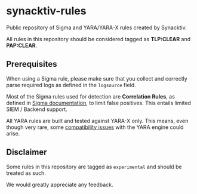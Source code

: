# synacktiv-rules

Public repository of Sigma and YARA/YARA-X rules created by Synacktiv.

All rules in this repository should be considered tagged as **TLP:CLEAR** and **PAP:CLEAR**.

## Prerequisites

When using a Sigma rule, please make sure that you collect and correctly parse required logs as defined in the `logsource` field.

Most of the Sigma rules used for detection are **Correlation Rules**, as defined in [Sigma documentation](https://sigmahq.io/docs/meta/correlations.html), to limit false positives. This entails limited SIEM / Backend support.

All YARA rules are built and tested against YARA-X only. This means, even though very rare, some [compatibility issues](https://virustotal.github.io/yara-x/docs/writing_rules/differences-with-yara/) with the YARA engine could arise.

## Disclaimer

Some rules in this repository are tagged as `experimental` and should be treated as such.

We would greatly appreciate any feedback.
